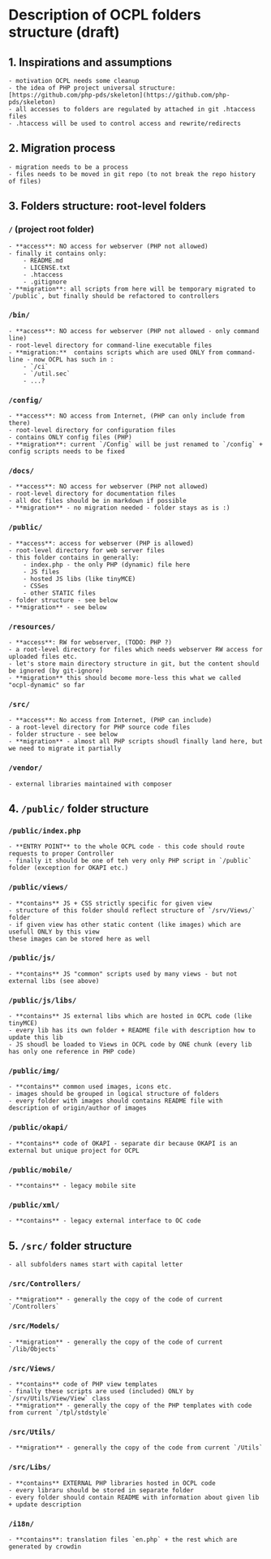 # Description of OCPL folders structure (draft)

## 1. Inspirations and assumptions
	- motivation OCPL needs some cleanup 
	- the idea of PHP project universal structure: [https://github.com/php-pds/skeleton](https://github.com/php-pds/skeleton)
	- all accesses to folders are regulated by attached in git .htaccess files
	- .htaccess will be used to control access and rewrite/redirects

## 2. Migration process
	- migration needs to be a process
	- files needs to be moved in git repo (to not break the repo history of files)	

## 3. Folders structure: root-level folders

### `/` (project root folder)
	- **access**: NO access for webserver (PHP not allowed)
	- finally it contains only:
		- README.md
		- LICENSE.txt
		- .htaccess
		- .gitignore
	- **migration**: all scripts from here will be temporary migrated to `/public`, but finally should be refactored to controllers 

### `/bin/` 
	- **access**: NO access for webserver (PHP not allowed - only command line)
	- root-level directory for command-line executable files
	- **migration:**  contains scripts which are used ONLY from command-line - now OCPL has such in :
		- `/ci`
		- `/util.sec`
		- ...?

### `/config/`
	- **access**: NO access from Internet, (PHP can only include from there)
	- root-level directory for configuration files
	- contains ONLY config files (PHP) 
	- **migration**: current `/Config` will be just renamed to `/config` + config scripts needs to be fixed

### `/docs/`
	- **access**: NO access for webserver (PHP not allowed)
	- root-level directory for documentation files
	- all doc files should be in markdown if possible
	- **migration** - no migration needed - folder stays as is :)

### `/public/`
	- **access**: access for webserver (PHP is allowed)
	- root-level directory for web server files
	- this folder contains in generally: 
		- index.php - the only PHP (dynamic) file here
		- JS files 
		- hosted JS libs (like tinyMCE)
		- CSSes
		- other STATIC files
	- folder structure - see below 
	- **migration** - see below

### `/resources/`
	- **access**: RW for webserver, (TODO: PHP ?)
	- a root-level directory for files which needs webserver RW access for uploaded files etc.
	- let's store main directory structure in git, but the content should be ignored (by git-ignore)
	- **migration** this should become more-less this what we called "ocpl-dynamic" so far

### `/src/`
	- **access**: No access from Internet, (PHP can include)
	- a root-level directory for PHP source code files
	- folder structure - see below
	- **migration** - almost all PHP scripts shoudl finally land here, but we need to migrate it partially

### `/vendor/`
	- external libraries maintained with composer

## 4. `/public/` folder structure

### `/public/index.php`
	- **ENTRY POINT** to the whole OCPL code - this code should route requests to proper Controller
	- finally it should be one of teh very only PHP script in `/public` folder (exception for OKAPI etc.)	
	
### `/public/views/`
	- **contains** JS + CSS strictly specific for given view
	- structure of this folder should reflect structure of `/srv/Views/` folder
	- if given view has other static content (like images) which are usefull ONLY by this view
	these images can be stored here as well

### `/public/js/`
	- **contains** JS "common" scripts used by many views - but not external libs (see above)

### `/public/js/libs/`
	- **contains** JS external libs which are hosted in OCPL code (like tinyMCE)
	- every lib has its own folder + README file with description how to update this lib
	- JS shoudl be loaded to Views in OCPL code by ONE chunk (every lib has only one reference in PHP code)

### `/public/img/`
	- **contains** common used images, icons etc.
	- images should be grouped in logical structure of folders
	- every folder with images should contains README file with description of origin/author of images

### `/public/okapi/`
	- **contains** code of OKAPI - separate dir because OKAPI is an external but unique project for OCPL

### `/public/mobile/`
	- **contains** - legacy mobile site
	
### `/public/xml/`
	- **contains** - legacy external interface to OC code


## 5. `/src/` folder structure
	- all subfolders names start with capital letter

### `/src/Controllers/`	
	- **migration** - generally the copy of the code of current `/Controllers`	
	
### `/src/Models/`
	- **migration** - generally the copy of the code of current `/lib/Objects`
	
### `/src/Views/`
	- **contains** code of PHP view templates
	- finally these scripts are used (included) ONLY by `/srv/Utils/View/View` class
	- **migration** - generally the copy of the PHP templates with code from current `/tpl/stdstyle`
	
### `/src/Utils/`
	- **migration** - generally the copy of the code from current `/Utils`
	
### `/src/Libs/`
	- **contains** EXTERNAL PHP libraries hosted in OCPL code
	- every libraru should be stored in separate folder 
	- every folder should contain README with information about given lib + update description

### `/i18n/`	
	- **contains**: translation files `en.php` + the rest which are generated by crowdin

